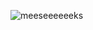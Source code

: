 
![meeseeeeeeks](https://github.com/EveryOneIsGross/MeeseeksAI/assets/23621140/cc571470-0d4e-4f1f-a729-584545e502f8)

